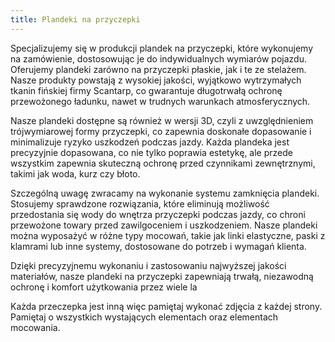 ```yaml
---
title: Plandeki na przyczepki
---
```


Specjalizujemy się w produkcji plandek na przyczepki, które wykonujemy na
zamówienie, dostosowując je do indywidualnych wymiarów pojazdu. Oferujemy
plandeki zarówno na przyczepki płaskie, jak i te ze stelażem. Nasze produkty
powstają z wysokiej jakości, wyjątkowo wytrzymałych tkanin fińskiej firmy
Scantarp, co gwarantuje długotrwałą ochronę przewożonego ładunku, nawet w
trudnych warunkach atmosferycznych.

Nasze plandeki dostępne są również w wersji 3D, czyli z uwzględnieniem
trójwymiarowej formy przyczepki, co zapewnia doskonałe dopasowanie i
minimalizuje ryzyko uszkodzeń podczas jazdy. Każda plandeka jest precyzyjnie
dopasowana, co nie tylko poprawia estetykę, ale przede wszystkim zapewnia
skuteczną ochronę przed czynnikami zewnętrznymi, takimi jak woda, kurz czy
błoto.

Szczególną uwagę zwracamy na wykonanie systemu zamknięcia plandeki. Stosujemy
sprawdzone rozwiązania, które eliminują możliwość przedostania się wody do
wnętrza przyczepki podczas jazdy, co chroni przewożone towary przed
zawilgoceniem i uszkodzeniem. Nasze plandeki można wyposażyć w różne typy
mocowań, takie jak linki elastyczne, paski z klamrami lub inne systemy,
dostosowane do potrzeb i wymagań klienta.

Dzięki precyzyjnemu wykonaniu i zastosowaniu najwyższej jakości materiałów,
nasze plandeki na przyczepki zapewniają trwałą, niezawodną ochronę i komfort
użytkowania przez wiele la

Każda przeczepka jest inną więc pamiętaj wykonać zdjęcia z każdej strony.
Pamiętaj o wszystkich wystających elementach oraz elementach mocowania.
